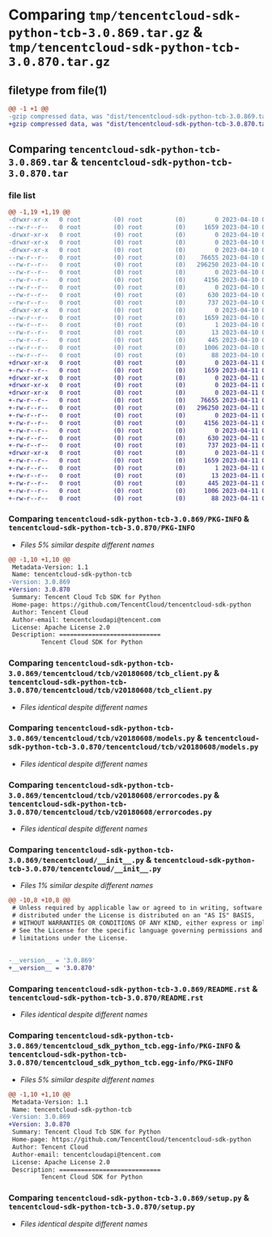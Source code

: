 # Comparing `tmp/tencentcloud-sdk-python-tcb-3.0.869.tar.gz` & `tmp/tencentcloud-sdk-python-tcb-3.0.870.tar.gz`

## filetype from file(1)

```diff
@@ -1 +1 @@
-gzip compressed data, was "dist/tencentcloud-sdk-python-tcb-3.0.869.tar", last modified: Mon Apr 10 03:14:20 2023, max compression
+gzip compressed data, was "dist/tencentcloud-sdk-python-tcb-3.0.870.tar", last modified: Tue Apr 11 03:54:03 2023, max compression
```

## Comparing `tencentcloud-sdk-python-tcb-3.0.869.tar` & `tencentcloud-sdk-python-tcb-3.0.870.tar`

### file list

```diff
@@ -1,19 +1,19 @@
-drwxr-xr-x   0 root         (0) root         (0)        0 2023-04-10 03:14:20.000000 tencentcloud-sdk-python-tcb-3.0.869/
--rw-r--r--   0 root         (0) root         (0)     1659 2023-04-10 03:14:20.000000 tencentcloud-sdk-python-tcb-3.0.869/PKG-INFO
-drwxr-xr-x   0 root         (0) root         (0)        0 2023-04-10 03:14:20.000000 tencentcloud-sdk-python-tcb-3.0.869/tencentcloud/
-drwxr-xr-x   0 root         (0) root         (0)        0 2023-04-10 03:14:20.000000 tencentcloud-sdk-python-tcb-3.0.869/tencentcloud/tcb/
-drwxr-xr-x   0 root         (0) root         (0)        0 2023-04-10 03:14:20.000000 tencentcloud-sdk-python-tcb-3.0.869/tencentcloud/tcb/v20180608/
--rw-r--r--   0 root         (0) root         (0)    76655 2023-04-10 03:14:20.000000 tencentcloud-sdk-python-tcb-3.0.869/tencentcloud/tcb/v20180608/tcb_client.py
--rw-r--r--   0 root         (0) root         (0)   296250 2023-04-10 03:14:20.000000 tencentcloud-sdk-python-tcb-3.0.869/tencentcloud/tcb/v20180608/models.py
--rw-r--r--   0 root         (0) root         (0)        0 2023-04-10 03:14:20.000000 tencentcloud-sdk-python-tcb-3.0.869/tencentcloud/tcb/v20180608/__init__.py
--rw-r--r--   0 root         (0) root         (0)     4156 2023-04-10 03:14:20.000000 tencentcloud-sdk-python-tcb-3.0.869/tencentcloud/tcb/v20180608/errorcodes.py
--rw-r--r--   0 root         (0) root         (0)        0 2023-04-10 03:14:20.000000 tencentcloud-sdk-python-tcb-3.0.869/tencentcloud/tcb/__init__.py
--rw-r--r--   0 root         (0) root         (0)      630 2023-04-10 03:14:20.000000 tencentcloud-sdk-python-tcb-3.0.869/tencentcloud/__init__.py
--rw-r--r--   0 root         (0) root         (0)      737 2023-04-10 03:14:20.000000 tencentcloud-sdk-python-tcb-3.0.869/README.rst
-drwxr-xr-x   0 root         (0) root         (0)        0 2023-04-10 03:14:20.000000 tencentcloud-sdk-python-tcb-3.0.869/tencentcloud_sdk_python_tcb.egg-info/
--rw-r--r--   0 root         (0) root         (0)     1659 2023-04-10 03:14:20.000000 tencentcloud-sdk-python-tcb-3.0.869/tencentcloud_sdk_python_tcb.egg-info/PKG-INFO
--rw-r--r--   0 root         (0) root         (0)        1 2023-04-10 03:14:20.000000 tencentcloud-sdk-python-tcb-3.0.869/tencentcloud_sdk_python_tcb.egg-info/dependency_links.txt
--rw-r--r--   0 root         (0) root         (0)       13 2023-04-10 03:14:20.000000 tencentcloud-sdk-python-tcb-3.0.869/tencentcloud_sdk_python_tcb.egg-info/top_level.txt
--rw-r--r--   0 root         (0) root         (0)      445 2023-04-10 03:14:20.000000 tencentcloud-sdk-python-tcb-3.0.869/tencentcloud_sdk_python_tcb.egg-info/SOURCES.txt
--rw-r--r--   0 root         (0) root         (0)     1006 2023-04-10 03:14:20.000000 tencentcloud-sdk-python-tcb-3.0.869/setup.py
--rw-r--r--   0 root         (0) root         (0)       88 2023-04-10 03:14:20.000000 tencentcloud-sdk-python-tcb-3.0.869/setup.cfg
+drwxr-xr-x   0 root         (0) root         (0)        0 2023-04-11 03:54:03.000000 tencentcloud-sdk-python-tcb-3.0.870/
+-rw-r--r--   0 root         (0) root         (0)     1659 2023-04-11 03:54:03.000000 tencentcloud-sdk-python-tcb-3.0.870/PKG-INFO
+drwxr-xr-x   0 root         (0) root         (0)        0 2023-04-11 03:54:03.000000 tencentcloud-sdk-python-tcb-3.0.870/tencentcloud/
+drwxr-xr-x   0 root         (0) root         (0)        0 2023-04-11 03:54:03.000000 tencentcloud-sdk-python-tcb-3.0.870/tencentcloud/tcb/
+drwxr-xr-x   0 root         (0) root         (0)        0 2023-04-11 03:54:03.000000 tencentcloud-sdk-python-tcb-3.0.870/tencentcloud/tcb/v20180608/
+-rw-r--r--   0 root         (0) root         (0)    76655 2023-04-11 03:54:03.000000 tencentcloud-sdk-python-tcb-3.0.870/tencentcloud/tcb/v20180608/tcb_client.py
+-rw-r--r--   0 root         (0) root         (0)   296250 2023-04-11 03:54:03.000000 tencentcloud-sdk-python-tcb-3.0.870/tencentcloud/tcb/v20180608/models.py
+-rw-r--r--   0 root         (0) root         (0)        0 2023-04-11 03:54:03.000000 tencentcloud-sdk-python-tcb-3.0.870/tencentcloud/tcb/v20180608/__init__.py
+-rw-r--r--   0 root         (0) root         (0)     4156 2023-04-11 03:54:03.000000 tencentcloud-sdk-python-tcb-3.0.870/tencentcloud/tcb/v20180608/errorcodes.py
+-rw-r--r--   0 root         (0) root         (0)        0 2023-04-11 03:54:03.000000 tencentcloud-sdk-python-tcb-3.0.870/tencentcloud/tcb/__init__.py
+-rw-r--r--   0 root         (0) root         (0)      630 2023-04-11 03:54:03.000000 tencentcloud-sdk-python-tcb-3.0.870/tencentcloud/__init__.py
+-rw-r--r--   0 root         (0) root         (0)      737 2023-04-11 03:54:03.000000 tencentcloud-sdk-python-tcb-3.0.870/README.rst
+drwxr-xr-x   0 root         (0) root         (0)        0 2023-04-11 03:54:03.000000 tencentcloud-sdk-python-tcb-3.0.870/tencentcloud_sdk_python_tcb.egg-info/
+-rw-r--r--   0 root         (0) root         (0)     1659 2023-04-11 03:54:03.000000 tencentcloud-sdk-python-tcb-3.0.870/tencentcloud_sdk_python_tcb.egg-info/PKG-INFO
+-rw-r--r--   0 root         (0) root         (0)        1 2023-04-11 03:54:03.000000 tencentcloud-sdk-python-tcb-3.0.870/tencentcloud_sdk_python_tcb.egg-info/dependency_links.txt
+-rw-r--r--   0 root         (0) root         (0)       13 2023-04-11 03:54:03.000000 tencentcloud-sdk-python-tcb-3.0.870/tencentcloud_sdk_python_tcb.egg-info/top_level.txt
+-rw-r--r--   0 root         (0) root         (0)      445 2023-04-11 03:54:03.000000 tencentcloud-sdk-python-tcb-3.0.870/tencentcloud_sdk_python_tcb.egg-info/SOURCES.txt
+-rw-r--r--   0 root         (0) root         (0)     1006 2023-04-11 03:54:03.000000 tencentcloud-sdk-python-tcb-3.0.870/setup.py
+-rw-r--r--   0 root         (0) root         (0)       88 2023-04-11 03:54:03.000000 tencentcloud-sdk-python-tcb-3.0.870/setup.cfg
```

### Comparing `tencentcloud-sdk-python-tcb-3.0.869/PKG-INFO` & `tencentcloud-sdk-python-tcb-3.0.870/PKG-INFO`

 * *Files 5% similar despite different names*

```diff
@@ -1,10 +1,10 @@
 Metadata-Version: 1.1
 Name: tencentcloud-sdk-python-tcb
-Version: 3.0.869
+Version: 3.0.870
 Summary: Tencent Cloud Tcb SDK for Python
 Home-page: https://github.com/TencentCloud/tencentcloud-sdk-python
 Author: Tencent Cloud
 Author-email: tencentcloudapi@tencent.com
 License: Apache License 2.0
 Description: ============================
         Tencent Cloud SDK for Python
```

### Comparing `tencentcloud-sdk-python-tcb-3.0.869/tencentcloud/tcb/v20180608/tcb_client.py` & `tencentcloud-sdk-python-tcb-3.0.870/tencentcloud/tcb/v20180608/tcb_client.py`

 * *Files identical despite different names*

### Comparing `tencentcloud-sdk-python-tcb-3.0.869/tencentcloud/tcb/v20180608/models.py` & `tencentcloud-sdk-python-tcb-3.0.870/tencentcloud/tcb/v20180608/models.py`

 * *Files identical despite different names*

### Comparing `tencentcloud-sdk-python-tcb-3.0.869/tencentcloud/tcb/v20180608/errorcodes.py` & `tencentcloud-sdk-python-tcb-3.0.870/tencentcloud/tcb/v20180608/errorcodes.py`

 * *Files identical despite different names*

### Comparing `tencentcloud-sdk-python-tcb-3.0.869/tencentcloud/__init__.py` & `tencentcloud-sdk-python-tcb-3.0.870/tencentcloud/__init__.py`

 * *Files 1% similar despite different names*

```diff
@@ -10,8 +10,8 @@
 # Unless required by applicable law or agreed to in writing, software
 # distributed under the License is distributed on an "AS IS" BASIS,
 # WITHOUT WARRANTIES OR CONDITIONS OF ANY KIND, either express or implied.
 # See the License for the specific language governing permissions and
 # limitations under the License.
 
 
-__version__ = '3.0.869'
+__version__ = '3.0.870'
```

### Comparing `tencentcloud-sdk-python-tcb-3.0.869/README.rst` & `tencentcloud-sdk-python-tcb-3.0.870/README.rst`

 * *Files identical despite different names*

### Comparing `tencentcloud-sdk-python-tcb-3.0.869/tencentcloud_sdk_python_tcb.egg-info/PKG-INFO` & `tencentcloud-sdk-python-tcb-3.0.870/tencentcloud_sdk_python_tcb.egg-info/PKG-INFO`

 * *Files 5% similar despite different names*

```diff
@@ -1,10 +1,10 @@
 Metadata-Version: 1.1
 Name: tencentcloud-sdk-python-tcb
-Version: 3.0.869
+Version: 3.0.870
 Summary: Tencent Cloud Tcb SDK for Python
 Home-page: https://github.com/TencentCloud/tencentcloud-sdk-python
 Author: Tencent Cloud
 Author-email: tencentcloudapi@tencent.com
 License: Apache License 2.0
 Description: ============================
         Tencent Cloud SDK for Python
```

### Comparing `tencentcloud-sdk-python-tcb-3.0.869/setup.py` & `tencentcloud-sdk-python-tcb-3.0.870/setup.py`

 * *Files identical despite different names*

